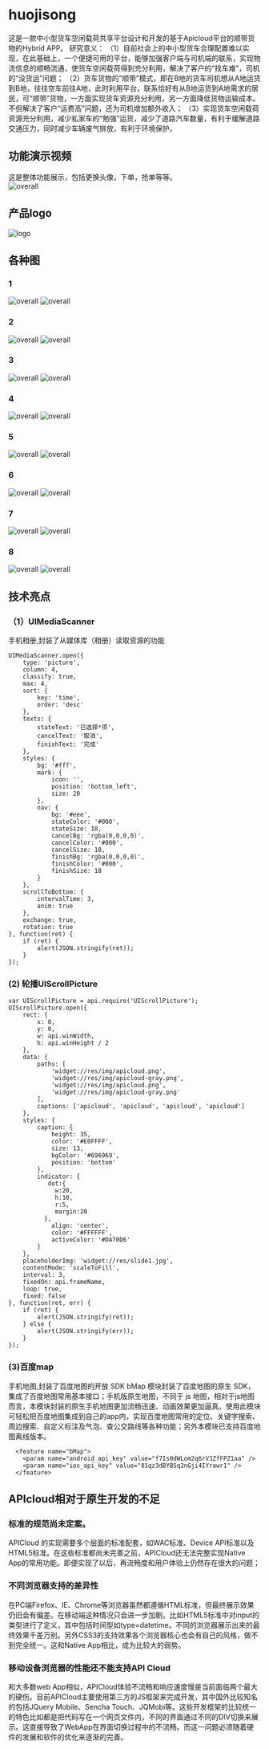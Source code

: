 # huojisong

这是一款中小型货车空闲载荷共享平台设计和开发的基于Apicloud平台的顺带货物的Hybrid APP。
研究意义：
（1）目前社会上的中小型货车合理配置难以实现，在此基础上，一个便捷可用的平台，能够加强客户端与司机端的联系，实现物流信息的顺畅流通，使货车空闲载荷得到充分利用，解决了客户的“找车难”，司机的“没货运”问题；
（2）货车货物的“顺带”模式，即在B地的货车司机想从A地运货到B地，往往空车前往A地，此时利用平台，联系恰好有从B地运货到A地需求的居民，可“顺带”货物，一方面实现货车资源充分利用，另一方面降低货物运输成本。不但解决了客户“运费高”问题，还为司机增加额外收入；
（3）实现货车空闲载荷资源充分利用，减少私家车的“勉强”运货，减少了道路汽车数量，有利于缓解道路交通压力，同时减少车辆废气排放，有利于环境保护。

## 功能演示视频

这是整体功能展示，包括更换头像，下单，抢单等等。<br>
![overall](https://github.com/Ather1995/huojisong/blob/master/display/hjs_overall.gif?raw=true)

## 产品logo
![logo](https://github.com/Ather1995/huojisong/blob/master/display/logo.png?raw=true) <br>
## 各种图 
### 1
![overall](https://github.com/Ather1995/huojisong/blob/master/display/lb1.png?raw=true)
![overall](https://github.com/Ather1995/huojisong/blob/master/display/lb2.png?raw=true) <br>
### 2
![overall](https://github.com/Ather1995/huojisong/blob/master/display/acty.png?raw=true)
![overall](https://github.com/Ather1995/huojisong/blob/master/display/aty.png?raw=true) <br>
### 3
![overall](https://github.com/Ather1995/huojisong/blob/master/display/cardetail.png?raw=true)
![overall](https://github.com/Ather1995/huojisong/blob/master/display/coin.png?raw=true) <br>
### 4
![overall](https://github.com/Ather1995/huojisong/blob/master/display/exService.png?raw=true)
![overall](https://github.com/Ather1995/huojisong/blob/master/display/findcar.png?raw=true) <br>
### 5
![overall](https://github.com/Ather1995/huojisong/blob/master/display/map.png?raw=true)
![overall](https://github.com/Ather1995/huojisong/blob/master/display/money.png?raw=true) <br>
### 6
![overall](https://github.com/Ather1995/huojisong/blob/master/display/my.png?raw=true)
![overall](https://github.com/Ather1995/huojisong/blob/master/display/order.png?raw=true) <br>
### 7
![overall](https://github.com/Ather1995/huojisong/blob/master/display/order_manage.png?raw=true)
![overall](https://github.com/Ather1995/huojisong/blob/master/display/ordercar.png?raw=true) <br>
### 8
![overall](https://github.com/Ather1995/huojisong/blob/master/display/route.png?raw=true)
![overall](https://github.com/Ather1995/huojisong/blob/master/display/youhui.png?raw=true) <br>

## 技术亮点
### （1）UIMediaScanner
手机相册,封装了从媒体库（相册）读取资源的功能
```var UIMediaScanner = api.require('UIMediaScanner');
UIMediaScanner.open({
    type: 'picture',
    column: 4,
    classify: true,
    max: 4,
    sort: {
        key: 'time',
        order: 'desc'
    },
    texts: {
        stateText: '已选择*项',
        cancelText: '取消',
        finishText: '完成'
    },
    styles: {
        bg: '#fff',
        mark: {
            icon: '',
            position: 'bottom_left',
            size: 20
        },
        nav: {
            bg: '#eee',
            stateColor: '#000',
            stateSize: 18,
            cancelBg: 'rgba(0,0,0,0)',
            cancelColor: '#000',
            cancelSize: 18,
            finishBg: 'rgba(0,0,0,0)',
            finishColor: '#000',
            finishSize: 18
        }
    },
    scrollToBottom: {
        intervalTime: 3,
        anim: true
    },
    exchange: true,
    rotation: true
}, function(ret) {
    if (ret) {
        alert(JSON.stringify(ret));
    }
});
```
### (2) 轮播UIScrollPicture
```
var UIScrollPicture = api.require('UIScrollPicture');
UIScrollPicture.open({
    rect: {
        x: 0,
        y: 0,
        w: api.winWidth,
        h: api.winHeight / 2
    },
    data: {
        paths: [
            'widget://res/img/apicloud.png',
            'widget://res/img/apicloud-gray.png',
            'widget://res/img/apicloud.png',
            'widget://res/img/apicloud-gray.png'
        ],
        captions: ['apicloud', 'apicloud', 'apicloud', 'apicloud']
    },
    styles: {
        caption: {
            height: 35,
            color: '#E0FFFF',
            size: 13,
            bgColor: '#696969',
            position: 'bottom'
        },
        indicator: {
           dot:{
             w:20,
             h:10,
             r:5,
             margin:20
          },
            align: 'center',
            color: '#FFFFFF',
            activeColor: '#DA70D6'
        }
    },
    placeholderImg: 'widget://res/slide1.jpg',
    contentMode: 'scaleToFill',
    interval: 3,
    fixedOn: api.frameName,
    loop: true,
    fixed: false
}, function(ret, err) {
    if (ret) {
        alert(JSON.stringify(ret));
    } else {
        alert(JSON.stringify(err));
    }
});
```

### (3)百度map
手机地图,封装了百度地图的开放 SDK
bMap 模块封装了百度地图的原生 SDK，集成了百度地图常用基本接口；手机版原生地图，不同于 js 地图，相对于js地图而言，本模块封装的原生手机地图更加流畅迅速、动画效果更加逼真。使用此模块可轻松把百度地图集成到自己的app内，实现百度地图常用的定位、关键字搜索、周边搜索、自定义标注及气泡、查公交路线等各种功能；另外本模块已支持百度地图离线版本。
```
  <feature name="bMap">
    <param name="android_api_key" value="f7Is0dWLom2q6rV3ZfFPZ1aa" />
    <param name="ios_api_key" value="81qz3dBYB5q2nGji4IYrawr1" />
  </feature>
```
## APIcloud相对于原生开发的不足
### 标准的规范尚未定案。
APICloud 的实现需要多个层面的标准配套，如WAC标准、Device API标准以及HTML5标准。在这些标准都尚未完善之前，APICloud还无法完整实现Native App的常用功能。即便实现了以后，再流畅度和用户体验上仍然存在很大的问题；
### 不同浏览器支持的差异性
在PC端Firefox、IE、Chrome等浏览器虽然都遵循HTML标准，但最终展示效果仍旧会有偏差。在移动端这种情况只会进一步加剧。比如HTML5标准中对input的类型进行了定义，其中包括时间型如type=datetime。不同的浏览器展示出来的最终效果千差万别。另外CSS3的支持效果各个浏览器核心也会有自己的风格，做不到完全统一。这和Native App相比，成为比较大的弱势。
###  移动设备浏览器的性能还不能支持API Cloud
和大多数web App相似，APICloud体验不流畅和响应速度慢是当前面临两个最大的硬伤。目前APICloud主要使用第三方的JS框架来完成开发，其中国外比较知名的包括JQuery Mobile、Sencha Touch、JQMobi等。这些开发框架的比较统一的特色比如都是把代码写在一个网页文件内，不同的界面通过不同的DIV切换来展示。这直接导致了WebApp在界面切换过程中的不流畅。而这一问题必须随着硬件的发展和软件的优化来逐渐的完善。



